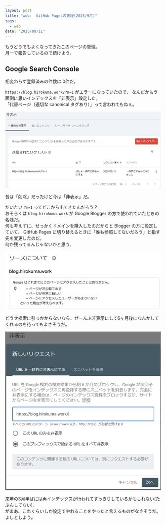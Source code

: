 ```yaml
---
layout: post
title: "web:  GitHub Pagesの管理(2025/9月)"
tags:
  - web
date: "2025/09/11"
---
```


もうどうでもよくなってきたこのページの管理。  
月一で報告しているので続けよう。

## Google Search Console

相変わらず登録済みの件数は 0件だ。

`https://blog.hirokuma.work/?m=1` がエラーになっていたので、
なんだかもう面倒に思いインデックスを「非表示」設定した。  
「代替ページ（適切な canonical タグあり）」って言われてもねぇ。

![image](images/20250911a-1.png)

昔は「削除」だったけど今は「非表示」だ。  


だいたい `?m=1` ってどこから出てきたんだろう？  
おそらくは `blog.hirokuma.work` が Google Blogger の方で使われていたときの名残だ。  
何も考えずに、せっかくドメインを購入したのだからと Blogger の方に設定していて、
GitHub Pages に切り替えるときに「誰も参照してないだろう」と指す先を変更したのだ。  
何か残ってるんじゃないかと思う。

![image](images/20250911a-3.png)

どうせ検索に引っかからないなら、ぜーんぶ非表示にして6ヶ月後になんかしてくれるのを待ってもよさそうだ。

![image](images/20250911a-2.png)

来年の3月半ばには再インデックスが行われてすっきりしているかもしれない(たぶんしてない)。  
がまあ、これくらいしか設定でやれることをやったと言えるものがなさそうだ。よしとしよう。
